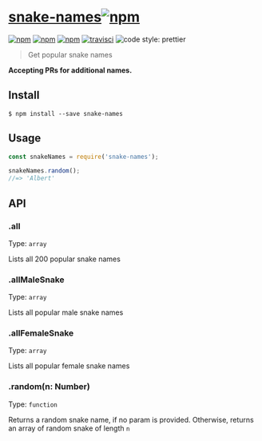 # [snake-names](https://github.com/murshidazher/snake-names)[![npm](https://img.shields.io/npm/v/snake-names.svg?label=&color=0080FF)](https://github.com/murshidazher/snake-names/releases/tag/v1.0.0)

[![npm](https://img.shields.io/npm/v/snake-names.svg?style=flat-square)](https://www.npmjs.com/package/snake-names)
[![npm](https://img.shields.io/npm/dt/snake-names.svg?style=flat-square)](https://www.npmjs.com/package/snake-names)
[![npm](https://img.shields.io/npm/v/snake-names.svg?style=flat-square)](https://www.npmjs.com/package/snake-names)
[![travisci](https://img.shields.io/travis/murshidazher/snake-names/master)](https://www.npmjs.com/package/snake-names)
![code style: prettier](https://img.shields.io/badge/code_style-prettier-ff69b4.svg?style=flat-square)


> Get popular snake names

__Accepting PRs for additional names.__

## Install

```
$ npm install --save snake-names
```

## Usage

```js
const snakeNames = require('snake-names');

snakeNames.random();
//=> 'Albert'
```

## API

### .all

Type: `array`

Lists all 200 popular snake names

### .allMaleSnake

Type: `array`

Lists all popular male snake names

### .allFemaleSnake

Type: `array`

Lists all popular female snake names

### .random(n: Number)

Type: `function`

Returns a random snake name, if no param is provided. Otherwise, returns an array of random snake of length `n`
